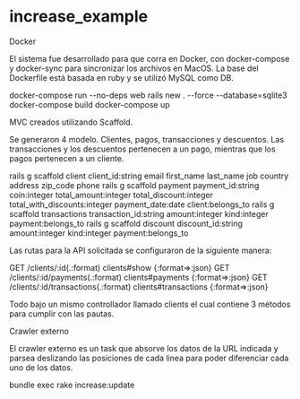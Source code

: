 # increase_example

Docker

El sistema fue desarrollado para que corra en Docker, con docker-compose y docker-sync para sincronizar los archivos en MacOS. La base del Dockerfile está basada en ruby y se utilizó MySQL como DB.

docker-compose run --no-deps web rails new . --force --database=sqlite3
docker-compose build
docker-compose up

MVC creados utilizando Scaffold.

Se generaron 4 modelo. Clientes, pagos, transacciones y descuentos. Las transacciones y los descuentos pertenecen a un pago, mientras que los pagos pertenecen a un cliente.

rails g scaffold client client_id:string email first_name last_name job country address zip_code phone
rails g scaffold payment payment_id:string coin:integer total_amount:integer total_discount:integer total_with_discounts:integer payment_date:date client:belongs_to
rails g scaffold transactions transaction_id:string amount:integer kind:integer payment:belongs_to
rails g scaffold discount discount_id:string amount:integer kind:integer payment:belongs_to

Las rutas para la API solicitada se configuraron de la siguiente manera:

GET  /clients/:id(.:format)              clients#show {:format=>:json}
GET  /clients/:id/payments(.:format)     clients#payments {:format=>:json}
GET  /clients/:id/transactions(.:format) clients#transactions {:format=>:json}

Todo bajo un mismo controllador llamado clients el cual contiene 3 métodos para cumplir con las pautas.

Crawler externo

El crawler externo es un task que absorve los datos de la URL indicada y parsea deslizando las posiciones de cada linea para poder diferenciar cada uno de los datos.

bundle exec rake increase:update
